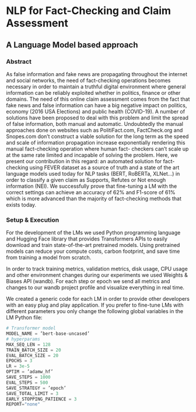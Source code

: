 # NLP for Fact-Checking and Claim Assessment
## A Language Model based approach
### Abstract
As false information and fake news are propagating throughout the internet and social networks, the need of fact-checking operations becomes necessary in order to maintain a truthful digital environment where general information can be reliably exploited whether in politics, finance or other domains.
The need of this online claim assessment comes from the fact that fake news and false information can have a big negative impact on politics, economy (2016 USA Elections) and public health (COVID-19).
A number of solutions have been proposed to deal with this problem and limit the spread of false information, both manual and automatic. Undoubtedly the manual approaches done on websites such as PolitiFact.com, FactCheck.org and Snopes.com don’t construct a viable solution for the long term as the speed and scale of information propagation increase exponentially rendering this manual fact-checking operation where human fact- checkers can’t scale up at the same rate limited and incapable of solving the problem.
Here, we present our contribution in this regard: an automated solution for fact-checking using FEVER dataset as a source of truth and a state of the art language models used today for NLP tasks (BERT, RoBERTa, XLNet...) in order to classify a given claim as Supports, Refutes or Not enough information (NEI). We successfully prove that fine-tuning a LM with the correct settings can achieve an accuracy of 62% and F1-score of 61% which is more advanced than the majority of fact-checking methods that exists today.

### Setup & Execution
For the development of the LMs we used Python programming language and Hugging Face library that provides Transformers APIs to easily download and train state-of-the-art pretrained models. Using pretrained models can reduce your compute costs, carbon footprint, and save time from training a model from scratch.

In order to track training metrics, validation metrics, disk usage, CPU usage and other environment changes during our experiments we used Weights & Biases API (wandb). For each step or epoch we send all metrics and changes to our wandb project profile and visualize everything in real time.

We created a generic code for each LM in order to provide other developers with an easy plug and play application. If you prefer to fine-tune LMs with different parameters you only change the following global variables in the LM Python file:

```python
# Transformer model
MODEL_NAME = ’bert-base-uncased’
# hyperparams
MAX_SEQ_LEN = 128
TRAIN_BATCH_SIZE = 20
EVAL_BATCH_SIZE = 20
EPOCHS = 3
LR = 3e-5
OPTIM = ’adamw_hf’
SAVE_STEPS = 1000
EVAL_STEPS = 500
SAVE_STRATEGY = ’epoch’
SAVE_TOTAL_LIMIT = 3
EARLY_STOPPING_PATIENCE = 3
REPORT="none"
```
